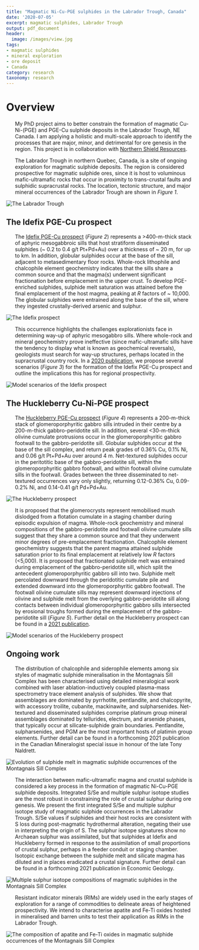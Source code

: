 ```yaml
---
title: "Magmatic Ni-Cu-PGE sulphides in the Labrador Trough, Canada"
date: '2020-07-05'
excerpt: magmatic sulphides, Labrador Trough
output: pdf_document
header:
  image: /images/view.jpg
tags:
- magmatic sulphides
- mineral exploration
- ore deposit
- Canada
category: research
taxonomy: research
---
```


# Overview

<ul> My PhD project aims to better constrain the formation of magmatic Cu-Ni-(PGE) and PGE-Cu sulphide deposits in the Labrador Trough, NE Canada. I am applying a holistic and multi-scale approach to identify the processes that are major, minor, and detrimental for ore genesis in the region. This project is in collaboration with <a id="raw-url" href="http://northern-shield.com/">Northern Shield Resources</a>.</ul>

<ul> The Labrador Trough in northern Quebec, Canada, is a site of ongoing exploration for magmatic sulphide deposits. The region is considered prospective for magmatic sulphide ores, since it is host to voluminous mafic-ultramafic rocks that occur in proximity to trans-crustal faults and sulphidic supracrustal rocks. The location, tectonic structure, and major mineral occurrences of the Labrador Trough are shown in <em>Figure 1</em>. </ul> 

<img src="https://github.com/WillDSmith1995/willsgeo/tree/master/images/labrador.jpg" alt="The Labrador Trough">

## The Idefix PGE-Cu prospect

<ul>The <a id="raw-url" href="http://northern-shield.com/idefix-ni-cu-pge-labrador-trough-quebec/">Idefix PGE-Cu prospect</a>
(<em>Figure 2</em>) represents a &gt;400-m-thick stack of aphyric mesogabbroic sills that host stratiform disseminated sulphides (&#126; 0.2 to 0.4 g/t Pt+Pd+Au) over a thickness of &#126; 20 m, for up to  km. In addition, globular sulphides occur at the base of the sill, adjacent to metasedimentary floor rocks. Whole-rock lithophile and chalcophile element geochemistry indicates that the sills share a common source and that the magma(s) underwent significant fractionation before emplacement in the upper crust. To develop PGE-enriched sulphides, sulphide melt saturation was attained before the final emplacement of the host magma, peaking at <em>R</em> factors of	&#126; 10,000. The globular sulphides were entrained along the base of the sill, where they ingested crustally-derived arsenic and sulphur.</ul>

<img src="/images/idefix1.png" alt="The Idefix prospect">

<ul>This occurrence highlights the challenges explorationists face in determining way-up of aphyric mesogabbro sills. Where whole-rock and mineral geochemistry prove ineffective (since mafic-ultramafic sills have the tendency to display what is known as geochemical reversals), geologists must search for way-up structures, perhaps located in the supracrustal country rock. In a <a id="raw-url" href="https://www.nrcresearchpress.com/doi/abs/10.1139/cjes-2019-0137#.XwLxSCi2ncs">2020 publication</a>, we propose several scenarios (<em>Figure 3</em>) for the formation of the Idefix PGE-Cu prospect and outline the implications this has for regional prospectivity.</ul>

<img src="/images/idefix2.png" alt="Model scenarios of the Idefix prospect">

## The Huckleberry Cu-Ni-PGE prospect

<ul>The <a id="raw-url" href="http://northern-shield.com/huckleberry-ni-cu-pge-labrador-trough-quebec/">Huckleberry PGE-Cu prospect</a> (<em>Figure 4</em>) represents a 200-m-thick stack of glomeroporphyritic gabbro sills intruded in their centre by a 200-m-thick gabbro-peridotite sill. In addition, several &lt;30-m-thick olivine cumulate protrusions occur in the glomeroporphyritic gabbro footwall to the gabbro-peridotite sill. Globular sulphides occur at the base of the sill complex, and return peak grades of 0.36% Cu, 0.1% Ni, and 0.06 g/t Pt+Pd+Au over around 4 m. Net-textured sulphides occur in the peritotitic base of the gabbro-peridotite sill, within the glomeroporphyritic gabbro footwall, and within footwall olivine cumulate sills in the footwall. Grades between the three disseminated to net-textured occurrences vary only slightly, returning 0.12-0.36% Cu, 0.09-0.2% Ni, and 0.14-0.41 g/t Pd+Pd+Au.</ul>

<img src="/images/huckle1.png" alt="The Huckleberry prospect">

<ul>It is proposed that the glomerocrysts represent remobilised mush dislodged from a flotation cumulate in a staging chamber during episodic expulsion of magma. Whole-rock geochemistry and mineral compositions of the gabbro-peridotite and footwall olivine cumulate sills suggest that they share a common source and that they underwent minor degrees of pre-emplacement fractionation. Chalcophile element geochemistry suggests that the parent magma attained sulphide saturation prior to its final emplacement at relatively low <em>R</em> factors (&lt;5,000). It is proposed that fractionated sulphide melt was entrained during emplacement of the gabbro-peridotite sill, which split the antecedent glomeroporphyritic gabbro sill into two. Sulphide melt percolated downward through the peridotitic cumulate pile and extended downward into the glomeroporphyritic gabbro footwall. The footwall olivine cumulate sills may represent downward injections of olivine and sulphide melt from the overlying gabbro-peridotite sill along contacts between individual glomeroporphyritic gabbro sills intersected by erosional troughs formed during the emplacement of the gabbro-peridotite sill (<em>Figure 5</em>). Further detail on the Huckleberry prospect can be found in a <a id="raw-url" href="https://www.sciencedirect.com/science/article/pii/S0169136820310908">2021 publication</a>.</ul> 

<img src="/images/huckle2.png" alt="Model scenarios of the Huckleberry prospect">

## Ongoing work

<ul> The distribution of chalcophile and siderophile elements among six styles of magmatic sulphide mineralisation in the Montagnais Sill Complex has been characterised using detailed mineralogical work combined with laser ablation-inductively coupled plasma-mass spectrometry trace element analysis of sulphides. We show that assemblages are dominated by pyrrhotite, pentlandite, and chalcopyrite, with accessory troilite, cubanite, mackinawite, and sulpharsenides. Net-textured and disseminated sulphides comprise platinum group mineral assemblages dominated by tellurides, electrum, and arsenide phases, that typically occur at silicate-sulphide grain boundaries. Pentlandite, sulpharsenides, and PGM are the most important hosts of platimin group elements. Further detail can be found in a forthcoming 2021 publication in the Canadian Mineralogist special issue in honour of the late Tony Naldrett.</ul>

<img src="/images/noble.png" alt="Evolution of sulphide melt in magmatic sulphide occurrences of the Montagnais Sill Complex">

<ul> The interaction between mafic-ultramafic magma and crustal sulphide is considered a key process in the formation of magmatic Ni-Cu-PGE sulphide deposits. Integrated S/Se and multiple sulphur isotope studies are the most robust in constraining the role of crustal sulphur during ore genesis. We present the first integrated S/Se and multiple sulphur isotope study of magmatic sulphide occurrences in the Labrador Trough. S/Se values if sulphides and their host rocks are consistent with S loss during post-magmatic hydrothermal alteration, negating their use in interpreting the origin of S. The sulphur isotope signatures show no Archaean sulphur was assimilated, but that sulphides at Idefix and Huckleberry formed in response to the assimilation of small proportions of crustal sulphur, perhaps in a feeder conduit or staging chamber. Isotopic exchange between the sulphide melt and silicate magma has diluted and in places eradicated a crustal signature. Further detail can be found in a forthcoming 2021 publication in Economic Geology.</ul>

<img src="/images/isotope.png" alt="Multiple sulphur isotope compositions of magmatic sulphides in the Montagnais Sill Complex">

<ul> Resistant indicator minerals (RIMs) are widely used in the early stages of exploration for a range of commodities to delineate areas of heightened prospectivity. We intend to characterise apatite and Fe-Ti oxides hosted in mineralised and barren units to test their application as RIMs in the Labrador Trough.</ul>

<img src="/images/huckle1.png" alt="The composition of apatite and Fe-Ti oxides in magmatic sulphide occurrences of the Montagnais Sill Complex">
